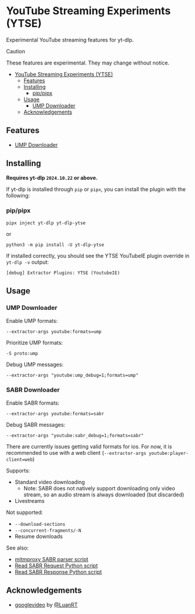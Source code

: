 # YouTube Streaming Experiments (YTSE)

Experimental YouTube streaming features for yt-dlp.

> [!CAUTION]
> These features are experimental. They may change without notice.

<!-- TOC -->
* [YouTube Streaming Experiments (YTSE)](#youtube-streaming-experiments-ytse)
  * [Features](#features)
  * [Installing](#installing)
    * [pip/pipx](#pippipx)
  * [Usage](#usage)
    * [UMP Downloader](#ump-downloader)
  * [Acknowledgements](#acknowledgements)
<!-- TOC -->

## Features

- [UMP Downloader](#ump-downloader)

## Installing

**Requires yt-dlp `2024.10.22` or above.**

If yt-dlp is installed through `pip` or `pipx`, you can install the plugin with the following:

### pip/pipx

```
pipx inject yt-dlp yt-dlp-ytse
```
or

```
python3 -m pip install -U yt-dlp-ytse
```


<!--
### Manual install

1. Download the latest release zip from [releases](https://github.com/coletdjnz/yt-dlp-ytse/releases) 

2. Add the zip to one of the [yt-dlp plugin locations](https://github.com/yt-dlp/yt-dlp#installing-plugins)

    - User Plugins
        - `${XDG_CONFIG_HOME}/yt-dlp/plugins` (recommended on Linux/macOS)
        - `~/.yt-dlp/plugins/`
        - `${APPDATA}/yt-dlp/plugins/` (recommended on Windows)
    
    - System Plugins
       -  `/etc/yt-dlp/plugins/`
       -  `/etc/yt-dlp-plugins/`
    
    - Executable location
        - Binary: where `<root-dir>/yt-dlp.exe`, `<root-dir>/yt-dlp-plugins/`

For more locations and methods, see [installing yt-dlp plugins](https://github.com/yt-dlp/yt-dlp#installing-plugins) 

-->

If installed correctly, you should see the YTSE YouTubeIE plugin override in `yt-dlp -v` output:

    [debug] Extractor Plugins: YTSE (YoutubeIE)


## Usage


### UMP Downloader

Enable UMP formats:

`--extractor-args youtube:formats=ump`

Prioritize UMP formats:

`-S proto:ump`

Debug UMP messages:

`--extractor-args "youtube:ump_debug=1;formats=ump"`


### SABR Downloader

Enable SABR formats:

`--extractor-args youtube:formats=sabr`

<!--
Prioritize SABR formats:

`-S proto:sabr`
-->

Debug SABR messages:

`--extractor-args "youtube:sabr_debug=1;formats=sabr"`

There are currently issues getting valid formats for ios. For now, it is recommended to use with a web client (`--extractor-args youtube:player-client=web`)

Supports:
- Standard video downloading
  - Note: SABR does not natively support downloading only video stream, so an audio stream is always downloaded (but discarded)
- Livestreams

Not supported:
- `--download-sections`
- `--concurrent-fragments/-N`
- Resume downloads


See also:
- [mitmproxy SABR parser script](utils/mitmproxy_sabrdump.py)
- [Read SABR Request Python script](utils/read_sabr_request.py)
- [Read SABR Response Python script](utils/read_sabr_response.py)


## Acknowledgements

- [googlevideo](https://github.com/LuanRT/googlevideo) by [@LuanRT](https://github.com/LuanRT) 